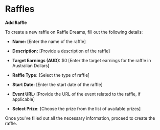 # Raffles
**Add Raffle**

To create a new raffle on Raffle Dreams, fill out the following details:

- **Name:** [Enter the name of the raffle]

- **Description:** [Provide a description of the raffle]

- **Target Earnings (AUD):** $0 [Enter the target earnings for the raffle in Australian Dollars]

- **Raffle Type:** [Select the type of raffle]

- **Start Date:** [Enter the start date of the raffle]

- **Event URL:** [Provide the URL of the event related to the raffle, if applicable]

- **Select Prize:** [Choose the prize from the list of available prizes]

Once you've filled out all the necessary information, proceed to create the raffle.

